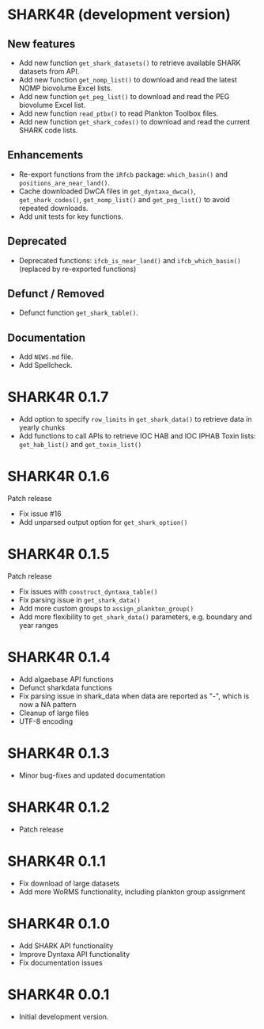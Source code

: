 # SHARK4R (development version)

## New features
* Add new function `get_shark_datasets()` to retrieve available SHARK datasets from API.
* Add new function `get_nomp_list()` to download and read the latest NOMP biovolume Excel lists.
* Add new function `get_peg_list()` to download and read the PEG biovolume Excel list.
* Add new function `read_ptbx()` to read Plankton Toolbox files.
* Add new function `get_shark_codes()` to download and read the current SHARK code lists.

## Enhancements
* Re-export functions from the `iRfcb` package: `which_basin()` and `positions_are_near_land()`.
* Cache downloaded DwCA files in `get_dyntaxa_dwca()`, `get_shark_codes()`, `get_nomp_list()` and `get_peg_list()` to avoid repeated downloads.
* Add unit tests for key functions.

## Deprecated
* Deprecated functions: `ifcb_is_near_land()` and `ifcb_which_basin()` (replaced by re-exported functions)

## Defunct / Removed
* Defunct function `get_shark_table()`.

## Documentation
* Add `NEWS.md` file.
* Add Spellcheck.

# SHARK4R 0.1.7

* Add option to specify `row_limits` in `get_shark_data()` to retrieve data in yearly chunks
* Add functions to call APIs to retrieve IOC HAB and IOC IPHAB Toxin lists: `get_hab_list()` and `get_toxin_list()`

# SHARK4R 0.1.6

Patch release

* Fix issue #16
* Add unparsed output option for `get_shark_option()`

# SHARK4R 0.1.5

Patch release

* Fix issues with `construct_dyntaxa_table()`
* Fix parsing issue in `get_shark_data()`
* Add more custom groups to `assign_plankton_group()`
* Add more flexibility to `get_shark_data()` parameters, e.g. boundary and year ranges

# SHARK4R 0.1.4

* Add algaebase API functions
* Defunct sharkdata functions
* Fix parsing issue in shark_data when data are reported as "-", which is now a NA pattern
* Cleanup of large files
* UTF-8 encoding

# SHARK4R 0.1.3

* Minor bug-fixes and updated documentation

# SHARK4R 0.1.2

* Patch release

# SHARK4R 0.1.1

* Fix download of large datasets
* Add more WoRMS functionality, including plankton group assignment

# SHARK4R 0.1.0

* Add SHARK API functionality
* Improve Dyntaxa API functionality
* Fix documentation issues

# SHARK4R 0.0.1

* Initial development version.
